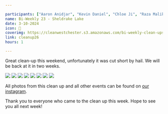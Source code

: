 ```yaml
---

participants: ["Aaron Anidjar", "Kevin Daniel", "Chloe Ji", "Raza Malik", "Jayden Tang", "Thomas Peng", "Dani Naeem"]
name: Bi-Weekly 23 - Sheldrake Lake
date: 3-10-2024
icon: 🌳
coverimg: https://cleanwestchester.s3.amazonaws.com/bi-weekly-clean-ups/clean-up-27/cleanup25-9.jpg
link: cleanup26
hours: 1

---
```


Great clean-up this weekend, unfortunately it was cut short by hail. We will be back at it in two weeks.

![](https://cleanwestchester.s3.amazonaws.com/bi-weekly-clean-ups/clean-up-27/cleanup25-1.jpg)
![](https://cleanwestchester.s3.amazonaws.com/bi-weekly-clean-ups/clean-up-27/cleanup25-2.jpg)
![](https://cleanwestchester.s3.amazonaws.com/bi-weekly-clean-ups/clean-up-27/cleanup25-3.jpg)
![](https://cleanwestchester.s3.amazonaws.com/bi-weekly-clean-ups/clean-up-27/cleanup25-4.jpg)
![](https://cleanwestchester.s3.amazonaws.com/bi-weekly-clean-ups/clean-up-27/cleanup25-5.jpg)
![](https://cleanwestchester.s3.amazonaws.com/bi-weekly-clean-ups/clean-up-27/cleanup25-6.jpg)
![](https://cleanwestchester.s3.amazonaws.com/bi-weekly-clean-ups/clean-up-27/cleanup25-7.jpg)
![](https://cleanwestchester.s3.amazonaws.com/bi-weekly-clean-ups/clean-up-27/cleanup25-8.jpg)


All photos from this clean up and all other events can be found on [our instagram](https://www.instagram.com/cleanwestchester/).

Thank you to everyone who came to the clean up this week. Hope to see you all next week!
